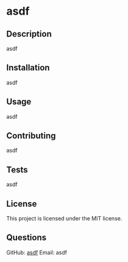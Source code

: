 
# asdf

## Description
asdf

## Installation
asdf

## Usage
asdf

## Contributing
asdf

## Tests
asdf

## License
This project is licensed under the MIT license.

## Questions
GitHub: [asdf](https://github.com/asdf)
Email: asdf
